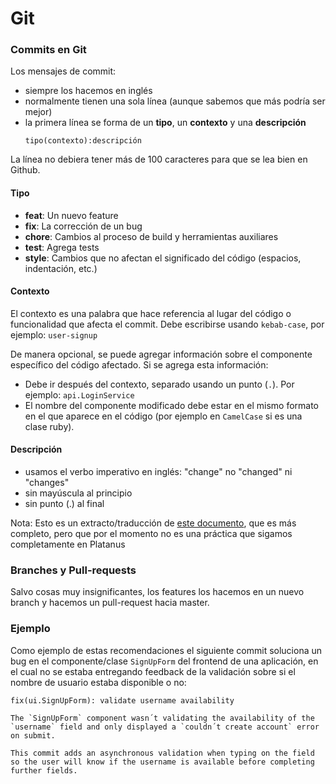 Git
===

### Commits en Git

Los mensajes de commit:

  * siempre los hacemos en inglés
  * normalmente tienen una sola línea (aunque sabemos que más podría ser mejor)
  * la primera línea se forma de un **tipo**, un **contexto** y una **descripción**
    ```
    tipo(contexto):descripción
    ```

  La línea no debiera tener más de 100 caracteres para que se lea bien en Github.

#### Tipo

  * **feat**: Un nuevo feature
  * **fix**: La corrección de un bug
  * **chore**: Cambios al proceso de build y herramientas auxiliares
  * **test**: Agrega tests
  * **style**: Cambios que no afectan el significado del código (espacios, indentación, etc.)

#### Contexto

El contexto es una palabra que hace referencia al lugar del código o funcionalidad que afecta el commit. Debe escribirse usando `kebab-case`, por ejemplo: `user-signup`

De manera opcional, se puede agregar información sobre el componente específico del código afectado. Si se agrega esta información:

  * Debe ir después del contexto, separado usando un punto (`.`). Por ejemplo: `api.LoginService`
  * El nombre del componente modificado debe estar en el mismo formato en el que aparece en el código (por ejemplo en `CamelCase` si es una clase ruby).

#### Descripción

  * usamos el verbo imperativo en inglés:  "change" no "changed" ni "changes"
  * sin mayúscula al principio
  * sin punto (.) al final

Nota: Esto es un extracto/traducción de [este documento](https://github.com/angular/angular.js/blob/master/DEVELOPERS.md#commits), que es más completo, pero que por el momento no es una práctica que sigamos completamente en Platanus

### Branches y Pull-requests

Salvo cosas muy insignificantes, los features los hacemos en un nuevo branch y hacemos un pull-request hacia master.

### Ejemplo

Como ejemplo de estas recomendaciones el siguiente commit soluciona un bug en el componente/clase `SignUpForm` del frontend de una aplicación, en el cual no se estaba entregando feedback de la validación sobre si el nombre de usuario estaba disponible o no:

```
fix(ui.SignUpForm): validate username availability

The `SignUpForm` component wasn´t validating the availability of the `username` field and only displayed a `couldn´t create account` error on submit.

This commit adds an asynchronous validation when typing on the field so the user will know if the username is available before completing further fields.
```
